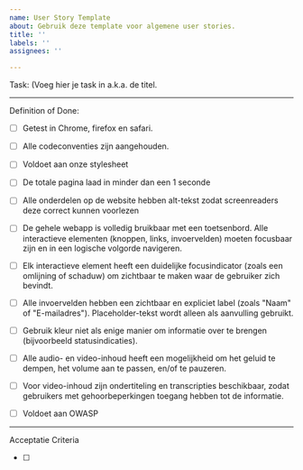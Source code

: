 ```yaml
---
name: User Story Template
about: Gebruik deze template voor algemene user stories.
title: ''
labels: ''
assignees: ''

---
```


Task: (Voeg hier je task in a.k.a. de titel.

------------------------------------------------------------------------------------------------------------------------------------------------------------------------------
Definition of Done:
- [ ] Getest in Chrome, firefox en safari.

- [ ] Alle codeconventies zijn aangehouden.

- [ ] Voldoet aan onze stylesheet

- [ ] De totale pagina laad in minder dan een 1 seconde

- [ ] Alle onderdelen op de website hebben alt-tekst zodat screenreaders deze correct kunnen voorlezen

- [ ]  De gehele webapp is volledig bruikbaar met een toetsenbord. Alle interactieve elementen (knoppen, links, invoervelden) moeten focusbaar zijn en in een logische volgorde navigeren.

- [ ]  Elk interactieve element heeft een duidelijke focusindicator (zoals een omlijning of schaduw) om zichtbaar te maken waar de gebruiker zich bevindt.

- [ ]  Alle invoervelden hebben een zichtbaar en expliciet label (zoals "Naam" of "E-mailadres"). Placeholder-tekst wordt alleen als aanvulling gebruikt.

- [ ]  Gebruik kleur niet als enige manier om informatie over te brengen (bijvoorbeeld statusindicaties).

- [ ]  Alle audio- en video-inhoud heeft een mogelijkheid om het geluid te dempen, het volume aan te passen, en/of te pauzeren.

- [ ] Voor video-inhoud zijn ondertiteling en transcripties beschikbaar, zodat gebruikers met gehoorbeperkingen toegang hebben tot de informatie.

- [ ] Voldoet aan OWASP
------------------------------------------------------------------------------------------------------------------------------------------------------------------------------
Acceptatie Criteria

- [ ]
